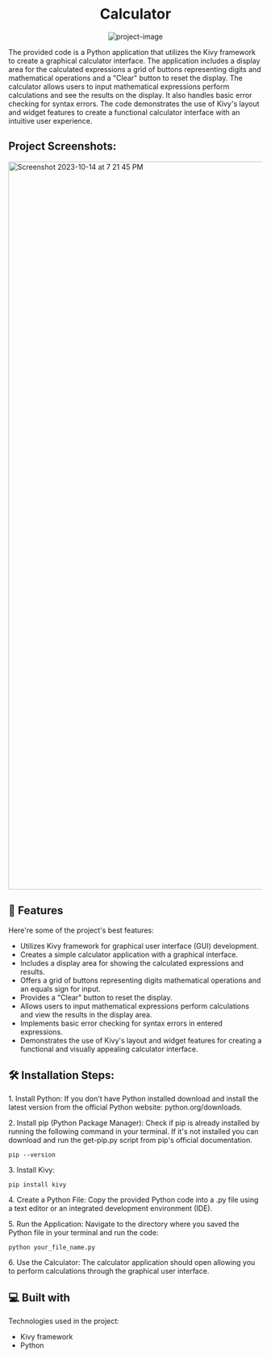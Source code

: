 <h1 align="center" id="title">Calculator</h1>

<p align="center"><img src="https://socialify.git.ci/purvasharma30/Calculator-/image?description=1&amp;descriptionEditable=Kivy-based%20Python%20application%20for%20a%20simple%20calculator%20with%20a%20graphical%20user%20interface.&amp;language=1&amp;name=1&amp;owner=1&amp;theme=Light" alt="project-image"></p>

<p id="description">The provided code is a Python application that utilizes the Kivy framework to create a graphical calculator interface. The application includes a display area for the calculated expressions a grid of buttons representing digits and mathematical operations and a "Clear" button to reset the display. The calculator allows users to input mathematical expressions perform calculations and see the results on the display. It also handles basic error checking for syntax errors. The code demonstrates the use of Kivy's layout and widget features to create a functional calculator interface with an intuitive user experience.</p>

<h2>Project Screenshots:</h2>

<img width="1440" alt="Screenshot 2023-10-14 at 7 21 45 PM" src="https://github.com/purvasharma30/Calculator-/assets/86892946/4f272cbf-5d3b-43fd-a4d8-ed6c2fe7b0d9">


  
  
<h2>🧐 Features</h2>

Here're some of the project's best features:

*   Utilizes Kivy framework for graphical user interface (GUI) development.
*   Creates a simple calculator application with a graphical interface.
*   Includes a display area for showing the calculated expressions and results.
*   Offers a grid of buttons representing digits mathematical operations and an equals sign for input.
*   Provides a "Clear" button to reset the display.
*   Allows users to input mathematical expressions perform calculations and view the results in the display area.
*   Implements basic error checking for syntax errors in entered expressions.
*   Demonstrates the use of Kivy's layout and widget features for creating a functional and visually appealing calculator interface.

<h2>🛠️ Installation Steps:</h2>

<p>1. Install Python: If you don't have Python installed download and install the latest version from the official Python website: python.org/downloads.</p>

<p>2. Install pip (Python Package Manager): Check if pip is already installed by running the following command in your terminal. If it's not installed you can download and run the get-pip.py script from pip's official documentation.</p>

```
pip --version
```

<p>3. Install Kivy:</p>

```
pip install kivy
```

<p>4. Create a Python File: Copy the provided Python code into a .py file using a text editor or an integrated development environment (IDE).</p>

<p>5. Run the Application: Navigate to the directory where you saved the Python file in your terminal and run the code:</p>

```
python your_file_name.py
```

<p>6. Use the Calculator: The calculator application should open allowing you to perform calculations through the graphical user interface.</p>

  
  
<h2>💻 Built with</h2>

Technologies used in the project:

*   Kivy framework
*   Python
